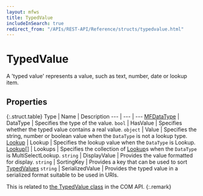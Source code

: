 ```yaml
---
layout: mfws
title: TypedValue
includeInSearch: true
redirect_from: "/APIs/REST-API/Reference/structs/typedvalue.html"
---
```


# TypedValue

A 'typed value' represents a value, such as text, number, date or lookup item. 

## Properties

{:.struct.table}
Type | Name | Description
--- | --- | ---
[MFDataType](../../enumerations/mfdatatype/) | DataType | Specifies the type of the value. 
`bool` | HasValue | Specifies whether the typed value contains a real value. 
`object` | Value | Specifies the string, number or boolean value when the `DataType` is not a lookup type. 
[Lookup](../lookup/) | Lookup | Specifies the lookup value when the `DataType` is Lookup. 
[Lookup[]](../lookup/) | Lookups | Specifies the collection of [Lookup](../lookup/)s when the `DataType` is MultiSelectLookup. 
`string` | DisplayValue | Provides the value formatted for display. 
`string` | SortingKey | Provides a key that can be used to sort [TypedValues](.) 
`string` | SerializedValue | Provides the typed value in a serialized format suitable to be used in URIs. 

This is related to [the TypedValue class](https://www.m-files.com/api/documentation/index.html#MFilesAPI~TypedValue.html) in the COM API.
{:.remark}